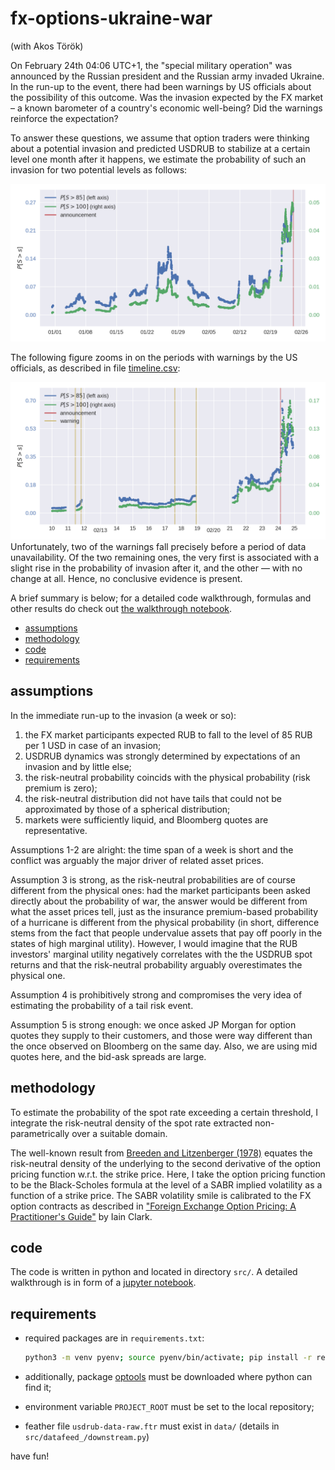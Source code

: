 # fx-options-ukraine-war

(with Akos Török)

On February 24th 04:06 UTC+1, the "special military operation" was announced 
by the Russian president and the Russian army invaded Ukraine. In the run-up 
to the event, there had been warnings by US officials about the possibility 
of this outcome. Was the invasion expected by the FX market &ndash; a known 
barometer of a country's economic well-being? Did the warnings reinforce the 
expectation?

To answer these questions, we assume that option traders were thinking about a 
potential invasion and predicted USDRUB to stabilize at a certain level one 
month after it happens, we estimate the probability of such an invasion for 
two potential levels as follows:

![probability of invasion](./output/figures/prob.png "probability of invasion")

The following figure zooms in on the periods with warnings by the US 
officials, as described in file [timeline.csv](./data/timeline.csv):

![probability of invasion](./output/figures/prob-warnings.png "probability of invasion with warnings")
Unfortunately, two of the warnings fall precisely before a period of data 
unavailability. Of the two remaining ones, the very first is associated with a 
slight rise in the probability of invasion after it, and the other &mdash; 
with no change at all. Hence, no conclusive evidence is present.

A brief summary is below; for a detailed code walkthrough, formulas and other 
results do check out [the walkthrough notebook](./walkthrough.ipynb).

* [assumptions](#assumptions)
* [methodology](#methodology)
* [code](#code)
* [requirements](#requirements)

## assumptions
In the immediate run-up to the invasion (a week or so):
1. the FX market participants expected RUB to fall to the level of 85 RUB per 1 USD in case of an invasion;
1. USDRUB dynamics was strongly determined by expectations of an invasion and by little else;
1. the risk-neutral probability coincids with the physical probability (risk premium is zero);
1. the risk-neutral distribution did not have tails that could not be approximated by those of a spherical distribution;
1. markets were sufficiently liquid, and Bloomberg quotes are representative.

Assumptions 1-2 are alright: the time span of a week is short and the 
conflict was arguably the major driver of related asset prices. 

Assumption 3 is strong, as the risk-neutral probabilities are of course 
different from the physical ones: had the market participants been asked 
directly about the probability of war, the answer would be different from what 
the asset prices tell, just as the insurance premium-based probability of a 
hurricane is different from the physical probability (in short, difference 
stems from the fact that people undervalue assets that pay off poorly in the 
states of high marginal utility). However, I would imagine that the RUB 
investors' marginal utility negatively correlates with the the USDRUB spot 
returns and that the risk-neutral probability arguably overestimates the 
physical one.

Assumption 4 is prohibitively strong and compromises the very idea of 
estimating the probability of a tail risk event.

Assumption 5 is strong enough: we once asked JP Morgan for option quotes they 
supply to their customers, and those were way different than the once observed 
on Bloomberg on the same day. Also, we are using mid quotes here, and the 
bid-ask spreads are large.


## methodology
To estimate the probability of the spot rate exceeding a certain threshold, I integrate the risk-neutral density of the spot rate extracted non-parametrically over a suitable domain.

The well-known result from [Breeden and Litzenberger (1978)](https://www.jstor.org/stable/2352653?seq=1#metadata_info_tab_contents) equates the risk-neutral density of the underlying to the second derivative of the option pricing function w.r.t. the strike price.
Here, I take the option pricing function to be the Black-Scholes formula at the level of a SABR implied volatility as a function of a strike price. The SABR volatility smile is calibrated to the FX option contracts as described in 
["Foreign Exchange Option Pricing: A Practitioner's Guide"](https://books.google.ch/books?id=7vua-0-2sgMC&redir_esc=y) by Iain Clark.


## code
The code is written in python and located in directory `src/`. A detailed walkthrough is in form of a [jupyter notebook](./walkthrough.ipynb).


## requirements
* required packages are in `requirements.txt`:

    ```bash
    python3 -m venv pyenv; source pyenv/bin/activate; pip install -r requirements.txt
    ```

* additionally, package [optools](https://github.com/ipozdeev/optools) must be downloaded where python can find it;
* environment variable `PROJECT_ROOT` must be set to the local repository;
* feather file `usdrub-data-raw.ftr` must exist in `data/` (details in `src/datafeed_/downstream.py`) 

have fun!